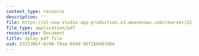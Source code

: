 ```yaml
---
content_type: resource
description: ''
file: https://ol-ocw-studio-app-production.s3.amazonaws.com/courses/22-01-introduction-to-nuclear-engineering-and-ionizing-radiation-fall-2016/533138bf0c90f8aa0d9d86f2b8d83d6e_UDAuMq-0mEo.pdf
file_type: application/pdf
resourcetype: Document
title: 3play pdf file
uid: 533138bf-0c90-f8aa-0d9d-86f2b8d83d6e
---
```


